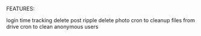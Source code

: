 
FEATURES:

login time tracking
delete post ripple delete photo
cron to cleanup files from drive
cron to clean anonymous users

